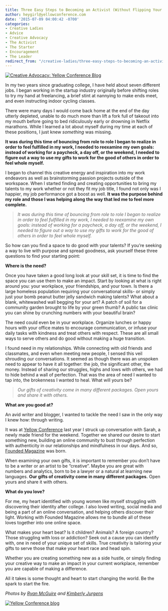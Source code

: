 ```yaml
---
title: Three Easy Steps to Becoming an Activist (Without Flipping Your World Upside Down)
author: heygirl@yellowconference.com
date: '2015-07-09 04:00:42 -0700'
categories:
- Creative Ladies
- Advice
- Creative Advocacy
- The Activist
- The Starter
- Encouragement
- The Leader
redirect_from: "/creative-ladies/three-easy-steps-to-becoming-an-activist-without-flipping-your-world-upside-down/"
---
```


[![Creative Advocacy: Yellow Conference Blog](http://yellowconference.com/wp-content/uploads/2015/07/108H.jpg)](http://yellowconference.com/wp-content/uploads/2015/07/108H.jpg)

In my two years since graduating college, I have held about seven different jobs. I began working in the startup industry originally before shifting roles to try my hand at freelancing, a brief stint at nannying to make ends meet, and even instructing indoor cycling classes.

There were many days I would come back home at the end of the day utterly depleted, unable to do much more than lift a fork full of takeout into my mouth before going to bed ridiculously early or drowning in Netflix marathons. While I learned a lot about myself during my time at each of these positions, I just knew _something_ was missing.

**It was during this time of bouncing from role to role I began to realize in order to feel fulfilled in my work, I needed to reexamine my own goals: instead of working for a paycheck, a day off, or the weekend, I needed to figure out a way to use my gifts to work for the good of others in order to feel whole myself.**

I began to channel this creative energy and inspiration into my work endeavors as well as brainstorming passion projects outside of the workspace. When I started finding and creating opportunities to bring my talents to my work whether or not they fit my job title, I found not only was I happier, my job performance got a boost as well. **It was the purpose behind my role and those I was helping along the way that led me to feel more complete.**

> _It was during this time of bouncing from role to role I began to realize in order to feel fulfilled in my work, I needed to reexamine my own goals: instead of working for a paycheck, a day off, or the weekend, I needed to figure out a way to use my gifts to work for the good of others in order to feel whole myself._

So how can you find a space to do good with your talents? If you’re seeking a way to live with purpose and spread goodness, ask yourself these three questions to find your starting point:

**Where is the need?**

Once you have taken a good long look at your skill set, it is time to find the space you can use them to make an impact. Start by looking at what is right around you: your workplace, your friendships, and your town. Is there a large homeless population requiring your conversational skills- or simply just your bomb peanut butter jelly sandwich making talents? What about a blank, whitewashed wall begging for your art? A patch of soil for a community garden brought to life by your green thumb? A public tax clinic you can shine by crunching numbers with your beautiful brain?

The need could even be in your workplace. Organize lunches or happy hours with your office mates to encourage communication, or infuse your daily tasks with kindness and treat others with respect. These are all small ways to serve others and do good without making a huge transition.

I found need in my relationships. While connecting with old friends and classmates, and even when meeting new people, I sensed this veil shrouding our conversations. It seemed as though there was an unspoken need to appear to have it all together: the job, the significant other, the money. Instead of sharing our struggles, highs and lows with others, we had to hide behind a wall of perfection. That was the area of need I wanted to tap into, the brokenness I wanted to heal. What will yours be?

> _Our gifts of creativity come in many different packages. Open yours and share it with others._

**What are you good at?**

An avid writer and blogger, I wanted to tackle the need I saw in the only way I knew how: through writing.

It was at [Yellow Conference](https://ti.to/yellowconference/yellow-conference-2015) last year I struck up conversation with Sarah, a newly made friend for the weekend. Together we shared our desire to start something new, building an online community to bust through perfection with authenticity in our relationships and mindfulness in our days. And so, [Founded Magazine](http://foundedmagazine.com/) was born.

When examining your own gifts, it is important to remember you don’t have to be a writer or an artist to be “creative”. Maybe you are great with numbers and analytics, born to be a lawyer or a natural at learning new languages. **Our gifts of creativity come in many different packages.** Open yours and share it with others.

**What do you love?**

For me, my heart identified with young women like myself struggling with discovering their identity after college. I also loved writing, social media and being a part of an online conversation, and helping others discover their light. Working with Founded Magazine allows me to bundle all of these loves together into one online space.

What makes your heart beat? Is it children? Animals? A foreign country? Those struggling with loss or addiction? Seek out a cause you can identify with, one in need of your unique set of skills. True creativity is tailoring your gifts to serve those that make your heart race and head spin.

Whether you are creating something new as a side hustle, or simply finding your creative way to make an impact in your current workplace, remember you are capable of making a difference.

All it takes is some thought and heart to start changing the world. Be the spark to start the fire.

_Photos by [Ryan McGuire](http://www.gratisography.com/) and [Kimberly Jurgens](http://eclecticstateofmind.com/)[  
](http://yellowconference.com/wp-content/uploads/2015/07/twins.jpg)_

[![Yellow Conference blog](http://yellowconference.com/wp-content/uploads/2015/05/Averyjohnson.jpg)](http://www.avery-johnson.com/)

